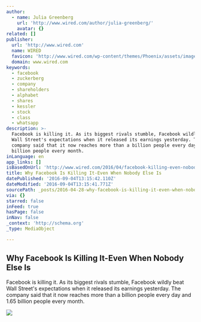 ```yaml
---
author:
  - name: Julia Greenberg
    url: 'http://www.wired.com/author/julia-greenberg/'
    avatar: {}
related: []
publisher:
  url: 'http://www.wired.com'
  name: WIRED
  favicon: 'http://www.wired.com/wp-content/themes/Phoenix/assets/images/favicon.ico'
  domain: www.wired.com
keywords:
  - facebook
  - zuckerberg
  - company
  - shareholders
  - alphabet
  - shares
  - kessler
  - stock
  - class
  - whatsapp
description: >-
  Facebook is killing it. As its biggest rivals stumble, Facebook wildly beat
  Wall Street's expectations when it released its earnings yesterday. The
  company said that it now reaches more than a billion people every day and 1.65
  billion people every month.
inLanguage: en
app_links: []
isBasedOnUrl: 'http://www.wired.com/2016/04/facebook-killing-even-nobody-else/'
title: Why Facebook Is Killing It-Even When Nobody Else Is
datePublished: '2016-09-04T13:15:42.110Z'
dateModified: '2016-09-04T13:15:41.771Z'
sourcePath: _posts/2016-04-28-why-facebook-is-killing-it-even-when-nobody-else-is.md
via: {}
starred: false
inFeed: true
hasPage: false
inNav: false
_context: 'http://schema.org'
_type: MediaObject

---
```

<article style=""><h1>Why Facebook Is Killing It-Even When Nobody Else Is</h1><p>Facebook is killing it. As its biggest rivals stumble, Facebook wildly beat Wall Street's expectations when it released its earnings yesterday. The company said that it now reaches more than a billion people every day and 1.65 billion people every month.</p><img src="http://www.wired.com/wp-content/uploads/2016/04/mark-zuckerberg-facebook-511572184-1200x630-e1461801427316.jpg" /></article>